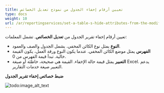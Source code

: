```yaml
---
title: تعيين أرقام إخفاء الجدول من نموذج تعديل الخصائص
type: docs
weight: 10
url: /ar/reportingservices/set-a-table-s-hide-attributes-from-the-modify-attribute-form/
---
```


تعيين أرقام إخفاء تقرير الجدول من **تعديل الخصائص**. تشمل المعلمات:

- **النوع** يمثل نوع الكائن المخفي. يشمل الجدول والصف والعمود.
- **الفهرس** يمثل موضع الكائن المخفي. عندما يكون النوع ورقة العمل، يكون القيمة خالية. تبدأ قيمة الفهرس من 0.
- **التعبير** يمثل قيمة حالة الإخفاء. القيمة هي صحيحة، خاطئة أو صيغة Excel. يدعم التعبير صيغة خدمات التقارير.

**ضبط خصائص إخفاء تقرير الجدول** 

![todo:image_alt_text](set-a-table-s-hide-attributes-from-the-modify-attribute-form_1.png)
